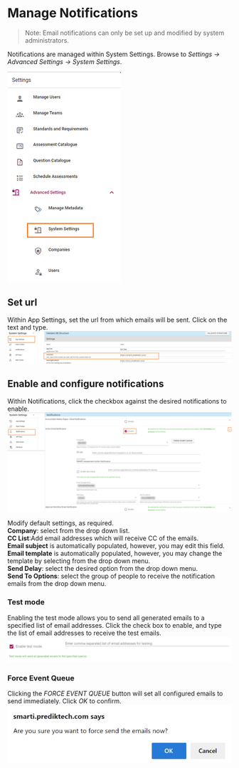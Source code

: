 # Manage Notifications
>Note: Email notifications can only be set up and modified by system administrators.

Notifications are managed within System Settings. Browse to _Settings -> Advanced Settings -> System Settings_.  

![image](../assets/screenshots/jobs/menu-systemsettings.png)

## Set url
Within App Settings, set the url from which emails will be sent. Click on the text and type.
![image](../assets/screenshots/jobs/smartiurl.png)

## Enable and configure notifications
Within Notifications, click the checkbox against the desired notifications to enable.
![image](../assets/screenshots/jobs/enable-emails.png)

Modify default settings, as required.  
**Company**: select from the drop down list.  
**CC List**:Add email addresses which will receive CC of the emails.  
**Email subject** is automatically populated, however, you may edit this field.  
**Email template** is automatically populated, however, you may change the template by selecting from the drop down menu.  
**Send Delay**: select the desired option from the drop down menu.  
**Send To Options**: select the group of people to receive the notification emails from the drop down menu.


### Test mode
Enabling the test mode allows you to send all generated emails to a specified list of email addresses. Click the check box to enable, and type the list of email addresses to receive the test emails.
![image](../assets/screenshots/jobs/enabletestmode.png)

### Force Event Queue
Clicking the _FORCE EVENT QUEUE_ button will set all configured emails to send immediately. Click _OK_ to confirm.
![image](../assets/screenshots/jobs/confirm-forcesend.png)


